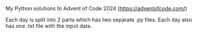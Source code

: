 My Python solutions to Advent of Code 2024 (https://adventofcode.com/)

Each day is split into 2 parts which has two separate .py files.
Each day also has one .txt file with the input data.
